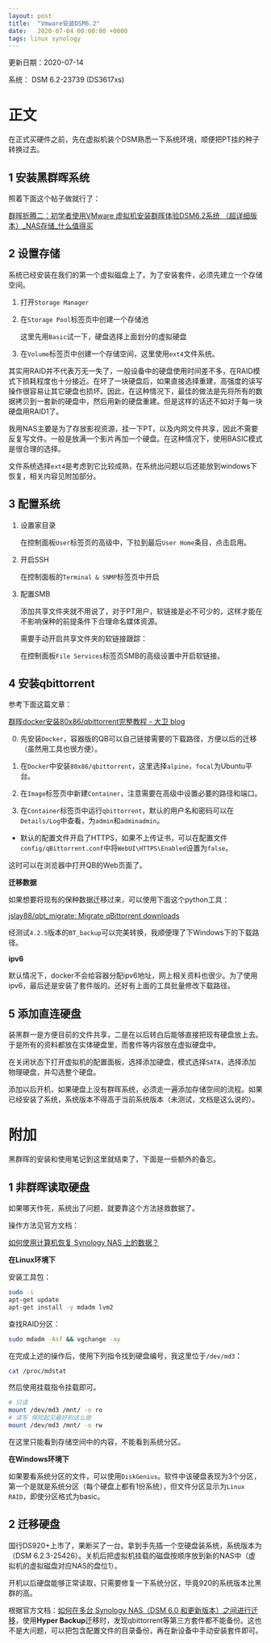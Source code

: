 ```yaml
---
layout: post
title:  "Vmware安装DSM6.2"
date:   2020-07-04 00:00:00 +0000
tags: linux synology
---
```








更新日期：2020-07-14

系统： DSM 6.2-23739 (DS3617xs)



# 正文



在正式买硬件之前，先在虚拟机装个DSM熟悉一下系统环境，顺便把PT挂的种子转换过去。



## 1 安装黑群晖系统

照着下面这个帖子做就行了：

[群晖折腾二：初学者使用VMware 虚拟机安装群晖体验DSM6.2系统 （超详细版本）_NAS存储_什么值得买](https://post.smzdm.com/p/ar0v4orw/)



## 2 设置存储

系统已经安装在我们的第一个虚拟磁盘上了。为了安装套件，必须先建立一个存储空间。

1. 打开`Storage Manager`

2. 在`Storage Pool`标签页中创建一个存储池

   这里先用`Basic`试一下，硬盘选择上面划分的虚拟硬盘

3. 在`Volume`标签页中创建一个存储空间，这里使用`ext4`文件系统。

其实用RAID并不代表万无一失了，一般设备中的硬盘使用时间差不多，在RAID模式下损耗程度也十分接近。在坏了一块硬盘后，如果直接选择重建，高强度的读写操作很容易让其它硬盘也损坏。因此，在这种情况下，最佳的做法是先将所有的数据拷贝到一套新的硬盘中，然后用新的硬盘重建。但是这样的话还不如对于每一块硬盘用RAID1了。

我用NAS主要是为了存放影视资源，挂一下PT，以及内网文件共享，因此不需要反复写文件。一般是放满一个影片再加一个硬盘。在这种情况下，使用BASIC模式是很合理的选择。

文件系统选择`ext4`是考虑到它比较成熟，在系统出问题以后还能放到windows下恢复，相关内容见附加部分。



## 3 配置系统

1. 设置家目录

   在控制面板`User`标签页的高级中，下拉到最后`User Home`条目，点击启用。

2. 开启SSH

   在控制面板的`Terminal & SNMP`标签页中开启

3. 配置SMB

   添加共享文件夹就不用说了，对于PT用户，软链接是必不可少的，这样才能在不影响保种的前提条件下合理命名媒体资源。

   需要手动开启共享文件夹的软链接跟踪：

   在控制面板`File Services`标签页SMB的高级设置中开启软链接。



## 4 安装qbittorrent

参考下面这篇文章：

[群晖docker安装80x86/qbittorrent完整教程 - 大卫 blog](https://www.iyuu.cn/archives/304/)

0. 先安装`Docker`，容器版的QB可以自己链接需要的下载路径，方便以后的迁移（虽然用工具也很方便）。

1. 在`Docker`中安装`80x86/qbittorrent`，这里选择`alpine`，`focal`为Ubuntu平台。

2. 在`Image`标签页中新建`Container`，注意需要在高级中设置必要的路径和端口。

3. 在`Container`标签页中运行`qbittorrent`，默认的用户名和密码可以在`Details/Log`中查看，为`admin`和`adminadmin`。

* 默认的配置文件开启了HTTPS，如果不上传证书，可以在配置文件`config/qBittorrent.conf`中将`WebUI\HTTPS\Enabled`设置为`false`。

这时可以在浏览器中打开QB的Web页面了。

**迁移数据**

如果想要将现有的保种数据迁移过来，可以使用下面这个python工具：

[jslay88/qbt_migrate: Migrate qBittorrent downloads](https://github.com/jslay88/qbt_migrate)

经测试`4.2.5`版本的`BT_backup`可以完美转换，我顺便理了下Windows下的下载路径。

**ipv6**

默认情况下，docker不会给容器分配ipv6地址，网上相关资料也很少。为了使用ipv6，最后还是安装了套件版的。还好有上面的工具批量修改下载路径。



## 5 添加直连硬盘

装黑群一是方便目前的文件共享，二是在以后转白后能够直接把现有硬盘放上去。于是所有的资料都放在实体硬盘里，而套件等内容放在虚拟硬盘中。

在关闭状态下打开虚拟机的配置面板，选择添加硬盘，模式选择`SATA`，选择添加物理硬盘，并勾选整个硬盘。

添加以后开机，如果硬盘上没有群晖系统，必须走一遍添加存储空间的流程。如果已经安装了系统，系统版本不得高于当前系统版本（未测试，文档是这么说的）。



# 附加

黑群晖的安装和使用笔记到这里就结束了，下面是一些额外的备忘。



## 1 非群晖读取硬盘

如果哪天作死，系统出了问题，就要靠这个方法拯救数据了。

操作方法见官方文档：

[如何使用计算机恢复 Synology NAS 上的数据？](https://www.synology.com/zh-cn/knowledgebase/DSM/tutorial/Storage/How_can_I_recover_data_from_my_DiskStation_using_a_PC)

**在Linux环境下**

安装工具包：

```bash
sudo -i
apt-get update
apt-get install -y mdadm lvm2
```

查找RAID分区：

```bash
sudo mdadm -Asf && vgchange -ay
```

在完成上述的操作后，使用下列指令找到硬盘编号，我这里位于`/dev/md3`：

```bash
cat /proc/mdstat
```

然后使用挂载指令挂载即可。

```bash
# 只读
mount /dev/md3 /mnt/ -o ro
# 读写 保险起见最好别这么做
mount /dev/md3 /mnt/ -o rw
```

在这里只能看到存储空间中的内容，不能看到系统分区。

**在Windows环境下**

如果要看系统分区的文件，可以使用`DiskGenius`。软件中该硬盘表现为3个分区，第一个是就是系统分区（每个硬盘上都有1份系统），但文件分区显示为`Linux RAID`，即使分区格式为basic。



## 2 迁移硬盘

国行DS920+上市了，果断买了一台。拿到手先插一个空硬盘装系统，系统版本为（DSM 6.2.3-25426）。关机后把虚拟机挂载的磁盘按顺序放到新的NAS中（虚拟机的虚拟磁盘对应NAS的盘位1）。

开机以后硬盘能够正常读取，只需要修复一下系统分区，毕竟920的系统版本比黑群的高。

根据官方文档：[如何在多台 Synology NAS（DSM 6.0 和更新版本）之间进行迁移](https://www.synology.com/zh-cn/knowledgebase/DSM/tutorial/General_Setup/How_to_migrate_between_Synology_NAS_DSM_6_0_and_later)，使用**Hyper Backup**迁移时，发现qbittorrent等第三方套件都不能备份。这也不是大问题，可以把包含配置文件的目录备份，再在新设备中手动安装套件即可。

